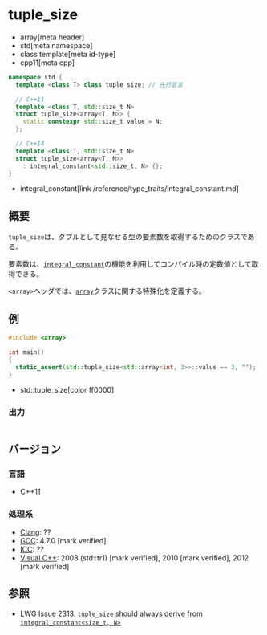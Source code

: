 # tuple_size
* array[meta header]
* std[meta namespace]
* class template[meta id-type]
* cpp11[meta cpp]

```cpp
namespace std {
  template <class T> class tuple_size; // 先行宣言

  // C++11
  template <class T, std::size_t N>
  struct tuple_size<array<T, N>> {
    static constexpr std::size_t value = N;
  };

  // C++14
  template <class T, std::size_t N>
  struct tuple_size<array<T, N>>
    : integral_constant<std::size_t, N> {};
}
```
* integral_constant[link /reference/type_traits/integral_constant.md]

## 概要
`tuple_size`は、タプルとして見なせる型の要素数を取得するためのクラスである。

要素数は、[`integral_constant`](/reference/type_traits/integral_constant.md)の機能を利用してコンパイル時の定数値として取得できる。

`<array>`ヘッダでは、[`array`](/reference/array/array.md)クラスに関する特殊化を定義する。


## 例
```cpp example
#include <array>

int main()
{
  static_assert(std::tuple_size<std::array<int, 3>>::value == 3, "");
}
```
* std::tuple_size[color ff0000]


### 出力
```
```


## バージョン
### 言語
- C++11

### 処理系
- [Clang](/implementation.md#clang): ??
- [GCC](/implementation.md#gcc): 4.7.0 [mark verified]
- [ICC](/implementation.md#icc): ??
- [Visual C++](/implementation.md#visual_cpp): 2008 (std::tr1) [mark verified], 2010 [mark verified], 2012 [mark verified]


## 参照
- [LWG Issue 2313. `tuple_size` should always derive from `integral_constant<size_t, N>`](http://www.open-std.org/jtc1/sc22/wg21/docs/lwg-defects.html#2313)

